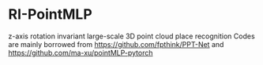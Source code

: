 # RI-PointMLP
z-axis rotation invariant  large-scale 3D point cloud place recognition
Codes are mainly borrowed from https://github.com/fpthink/PPT-Net and https://github.com/ma-xu/pointMLP-pytorch
